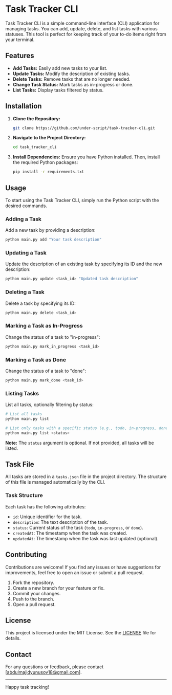 
# Task Tracker CLI

Task Tracker CLI is a simple command-line interface (CLI) application for managing tasks. You can add, update, delete, and list tasks with various statuses. This tool is perfect for keeping track of your to-do items right from your terminal.

## Features

- **Add Tasks:** Easily add new tasks to your list.
- **Update Tasks:** Modify the description of existing tasks.
- **Delete Tasks:** Remove tasks that are no longer needed.
- **Change Task Status:** Mark tasks as in-progress or done.
- **List Tasks:** Display tasks filtered by status.

## Installation

1. **Clone the Repository:**
   ```bash
   git clone https://github.com/under-script/task-tracker-cli.git
   ```
2. **Navigate to the Project Directory:**
   ```bash
   cd task_tracker_cli
   ```
3. **Install Dependencies:**
   Ensure you have Python installed. Then, install the required Python packages:
   ```bash
   pip install -r requirements.txt
   ```

## Usage

To start using the Task Tracker CLI, simply run the Python script with the desired commands.

### Adding a Task

Add a new task by providing a description:
```bash
python main.py add "Your task description"
```

### Updating a Task

Update the description of an existing task by specifying its ID and the new description:
```bash
python main.py update <task_id> "Updated task description"
```

### Deleting a Task

Delete a task by specifying its ID:
```bash
python main.py delete <task_id>
```

### Marking a Task as In-Progress

Change the status of a task to "in-progress":
```bash
python main.py mark_in_progress <task_id>
```

### Marking a Task as Done

Change the status of a task to "done":
```bash
python main.py mark_done <task_id>
```

### Listing Tasks

List all tasks, optionally filtering by status:
```bash
# List all tasks
python main.py list

# List only tasks with a specific status (e.g., todo, in-progress, done)
python main.py list <status>
```

**Note:** The `status` argument is optional. If not provided, all tasks will be listed.

## Task File

All tasks are stored in a `tasks.json` file in the project directory. The structure of this file is managed automatically by the CLI.

### Task Structure

Each task has the following attributes:
- `id`: Unique identifier for the task.
- `description`: The text description of the task.
- `status`: Current status of the task (`todo`, `in-progress`, or `done`).
- `createdAt`: The timestamp when the task was created.
- `updatedAt`: The timestamp when the task was last updated (optional).

## Contributing

Contributions are welcome! If you find any issues or have suggestions for improvements, feel free to open an issue or submit a pull request.

1. Fork the repository.
2. Create a new branch for your feature or fix.
3. Commit your changes.
4. Push to the branch.
5. Open a pull request.

## License

This project is licensed under the MIT License. See the [LICENSE](LICENSE) file for details.

## Contact

For any questions or feedback, please contact [abdulmajidyunusov18@gmail.com].

---

Happy task tracking!